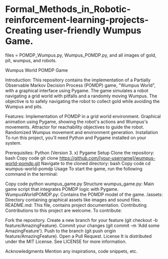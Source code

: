 # Formal_Methods_in_Robotic-reinforcement-learning-projects-Creating user-friendly Wumpus Game.
files = POMDP_Wumpus.py, Wumpus_POMDP.py, and all images of gold, pit, wumpus, and robots.

Wumpus World POMDP Game


Introduction: This repository contains the implementation of a Partially Observable Markov Decision Process (POMDP) game, "Wumpus World", with a graphical interface using Pygame. The game simulates a robot navigating a grid world with pitfalls and a randomly moving Wumpus. The objective is to safely navigating the robot to collect gold while avoiding the Wumpus and pits.

Features:
Implementation of POMDP in a grid world environment.
Graphical animation using Pygame, showing the robot's actions and Wumpus's movements.
Attractor for reachability objectives to guide the robot.
Randomized Wumpus movement and environment generation.
Installation
To run this project, you'll need Python and Pygame installed on your system.

Prerequisites:
Python (Version 3. x)
Pygame
Setup
Clone the repository:
bash
Copy code
git clone https://github.com/[your-username]/wumpus-world-pomdp.git
Navigate to the cloned directory:
bash
Copy code
cd wumpus-world-pomdp
Usage
To start the game, run the following command in the terminal:

Copy code
python wumpus_game.py
Structure
wumpus_game.py: Main game script that integrates POMDP logic with Pygame.
WumpusWorldPOMDP.py: Contains the POMDP model of the game.
/assets: Directory containing graphical assets like images and sound files.
README.md: This file, contains project documentation.
Contributing
Contributions to this project are welcome. To contribute:

Fork the repository.
Create a new branch for your feature (git checkout -b feature/AmazingFeature).
Commit your changes (git commit -m 'Add some AmazingFeature').
Push to the branch (git push origin feature/AmazingFeature).
Open a Pull Request.
License
It is distributed under the MIT License. See LICENSE for more information.

Acknowledgments
Mention any inspirations, code snippets, etc.

